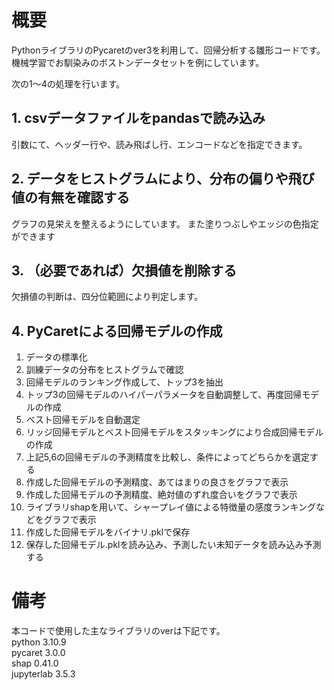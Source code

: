 # 概要  
PythonライブラリのPycaretのver3を利用して、回帰分析する雛形コードです。  
機械学習でお馴染みのボストンデータセットを例にしています。  

次の1～4の処理を行います。
## 1. csvデータファイルをpandasで読み込み  
   引数にて、ヘッダー行や、読み飛ばし行、エンコードなどを指定できます。
## 2. データをヒストグラムにより、分布の偏りや飛び値の有無を確認する
   グラフの見栄えを整えるようにしています。
   また塗りつぶしやエッジの色指定ができます
## 3. （必要であれば）欠損値を削除する
   欠損値の判断は、四分位範囲により判定します。
## 4. PyCaretによる回帰モデルの作成
   1) データの標準化
   2) 訓練データの分布をヒストグラムで確認
   3) 回帰モデルのランキング作成して、トップ3を抽出
   4) トップ3の回帰モデルのハイパーパラメータを自動調整して、再度回帰モデルの作成
   5) ベスト回帰モデルを自動選定
   6) リッジ回帰モデルとベスト回帰モデルをスタッキングにより合成回帰モデルの作成
   7) 上記5,6の回帰モデルの予測精度を比較し、条件によってどちらかを選定する
   8) 作成した回帰モデルの予測精度、あてはまりの良さをグラフで表示
   9) 作成した回帰モデルの予測精度、絶対値のずれ度合いをグラフで表示
   10) ライブラリshapを用いて、シャープレイ値による特徴量の感度ランキングなどをグラフで表示
   11) 作成した回帰モデルをバイナリ.pklで保存
   12) 保存した回帰モデル.pklを読み込み、予測したい未知データを読み込み予測する
   
# 備考
本コードで使用した主なライブラリのverは下記です。  
python 3.10.9  
pycaret 3.0.0  
shap 0.41.0  
jupyterlab 3.5.3  
